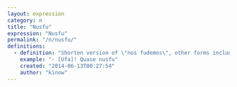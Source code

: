 ```yaml
---
layout: expression
category: n
title: "Nusfu"
expression: "Nusfu"
permalink: "/n/nusfu/"
definitions:
  - definition: "Shorten version of \"nos fudemos\", other forms include nosfu. It translates to \"we are fucked\"."
    example: "- [Ufa]! Quase nusfu"
    created: "2014-06-13T00:27:54"
    author: "kinow"
---
```

